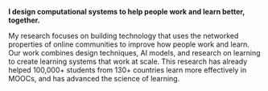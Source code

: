 **I design computational systems to help people work and learn better, together.**

My research focuses on building technology that uses the networked properties of online communities to improve how people work and learn. Our work combines design techniques, AI models, and research on learning to create learning systems that work at scale. This research has already helped 100,000+ students from 130+ countries learn more effectively in MOOCs, and has advanced the science of learning.
